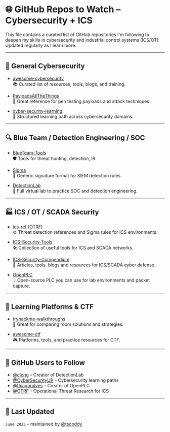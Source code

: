 # 🌐 GitHub Repos to Watch – Cybersecurity + ICS

This file contains a curated list of GitHub repositories I'm following to deepen my skills in cybersecurity and industrial control systems (ICS/OT). Updated regularly as I learn more.

---

## 🧱 General Cybersecurity

- [awesome-cybersecurity](https://github.com/infosecn1nja/awesome-cybersecurity)  
  📚 Curated list of resources, tools, blogs, and training.

- [PayloadsAllTheThings](https://github.com/swisskyrepo/PayloadsAllTheThings)  
  🎯 Great reference for pen testing payloads and attack techniques.

- [cyber-security-learning](https://github.com/CyberSecurityUP/cyber-security-learning)  
  📘 Structured learning path across cybersecurity domains.

---

## 🔍 Blue Team / Detection Engineering / SOC

- [BlueTeam-Tools](https://github.com/MeitarRosenberg/BlueTeam-Tools)  
  🛡️ Tools for threat hunting, detection, IR.

- [Sigma](https://github.com/SigmaHQ/sigma)  
  📖 Generic signature format for SIEM detection rules.

- [DetectionLab](https://github.com/clong/DetectionLab)  
  🧪 Full virtual lab to practice SOC and detection engineering.

---

## 🏭 ICS / OT / SCADA Security

- [ics-ref (OTRF)](https://github.com/OTRF/ics-ref)  
  ⚙️ Threat detection references and Sigma rules for ICS environments.

- [ICS-Security-Tools](https://github.com/toolswatch/ics-security-tools)  
  🛠️ Collection of useful tools for ICS and SCADA networks.

- [ICS-Security-Compendium](https://github.com/hslatman/awesome-industrial-control-system-security)  
  📄 Articles, tools, blogs and resources for ICS/SCADA cyber defense.

- [OpenPLC](https://github.com/thiagoralves/OpenPLC_v3)  
  💡 Open-source PLC you can use for lab environments and packet capture.

---

## 🧠 Learning Platforms & CTF

- [tryhackme-walkthroughs](https://github.com/d4t4s3c/tryhackme-walkthroughs)  
  📝 Great for comparing room solutions and strategies.

- [awesome-ctf](https://github.com/apsdehal/awesome-ctf)  
  🎮 Platforms, tools, and practice resources for CTF.

---

## 👤 GitHub Users to Follow

- [@clong](https://github.com/clong) – Creator of DetectionLab  
- [@CyberSecurityUP](https://github.com/CyberSecurityUP) – Cybersecurity learning paths  
- [@thiagoralves](https://github.com/thiagoralves) – Creator of OpenPLC  
- [@OTRF](https://github.com/OTRF) – Operational Threat Research for ICS  

---

## 📌 Last Updated
`June 2025` – maintained by [@tscoddy](https://github.com/tscoddy)

